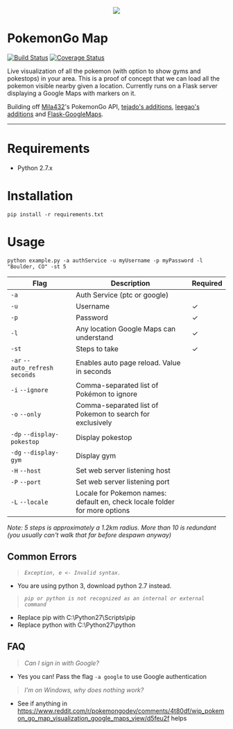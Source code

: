 <p align="center">
<img src="https://cloud.githubusercontent.com/assets/7145349/16916971/6bd3343a-4cb4-11e6-86cc-e3bc9399a9b0.png">
</p>

# PokemonGo Map

[![Build Status](https://travis-ci.org/AHAAAAAAA/PokemonGo-Map.svg?branch=master)](https://travis-ci.org/AHAAAAAAA/PokemonGo-Map)  [![Coverage Status](https://coveralls.io/repos/github/AHAAAAAAA/PokemonGo-Map/badge.svg?branch=master)](https://coveralls.io/github/AHAAAAAAA/PokemonGo-Map?branch=master)

Live visualization of all the pokemon (with option to show gyms and pokestops) in your area. This is a proof of concept that we can load all the pokemon visible nearby given a location. Currently runs on a Flask server displaying a Google Maps with markers on it.

Building off [Mila432](https://github.com/Mila432/Pokemon_Go_API)'s PokemonGo API, [tejado's additions](https://github.com/tejado/pokemongo-api-demo), [leegao's additions](https://github.com/leegao/pokemongo-api-demo/tree/simulation) and [Flask-GoogleMaps](https://github.com/rochacbruno/Flask-GoogleMaps).

---

# Requirements
* Python 2.7.x

# Installation
`pip install -r requirements.txt`

# Usage
`python example.py -a authService -u myUsername -p myPassword -l "Boulder, CO" -st 5`

| Flag                            | Description                                               | Required | 
|---------------------------------|-----------------------------------------------------------|----------| 
| `-a`                            | Auth Service (ptc or google)                              |          | 
| `-u`                            | Username                                                  | ✓        | 
| `-p`                            | Password                                                  | ✓        | 
| `-l`                            | Any location Google Maps can understand                   | ✓        | 
| `-st`                           | Steps to take                                             | ✓        | 
| `-ar` `--auto_refresh` `seconds`| Enables auto page reload. Value in seconds                |          | 
| `-i` `--ignore`                 | Comma-separated list of Pokémon to ignore                 |          | 
| `-o` `--only`                   | Comma-separated list of Pokemon to search for exclusively |          | 
| `-dp` `--display-pokestop`      | Display pokestop                                          |          | 
| `-dg` `--display-gym`           | Display gym                                               |          | 
| `-H` `--host`                   | Set web server listening host                             |          | 
| `-P` `--port`                   | Set web server listening port                             |          |
|`-L` `--locale`                  | Locale for Pokemon names: default en, check locale folder for more options |          |

_Note:
5 steps is approximately a 1.2km radius. More than 10 is redundant (you usually can't walk that far before despawn anyway)_



## Common Errors
> _`Exception, e <- Invalid syntax.`_

* You are using python 3, download python 2.7 instead.


> _`pip or python is not recognized as an internal or external command`_

* Replace pip with C:\Python27\Scripts\pip
* Replace python with C:\Python27\python

## FAQ
> _Can I sign in with Google?_

* Yes you can! Pass the flag `-a google` to use Google authentication

> _I'm on Windows, why does nothing work?_

* See if anything in https://www.reddit.com/r/pokemongodev/comments/4t80df/wip_pokemon_go_map_visualization_google_maps_view/d5feu2f helps
